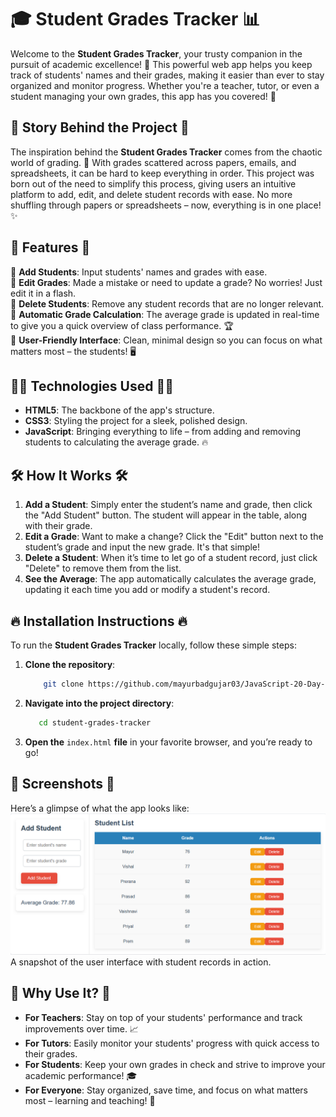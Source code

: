 # 🎓 **Student Grades Tracker** 📊

Welcome to the **Student Grades Tracker**, your trusty companion in the pursuit of academic excellence! 🌟 This powerful web app helps you keep track of students' names and their grades, making it easier than ever to stay organized and monitor progress. Whether you're a teacher, tutor, or even a student managing your own grades, this app has you covered! 🎒

## 📖 **Story Behind the Project** 📖

The inspiration behind the **Student Grades Tracker** comes from the chaotic world of grading. 📝 With grades scattered across papers, emails, and spreadsheets, it can be hard to keep everything in order. This project was born out of the need to simplify this process, giving users an intuitive platform to add, edit, and delete student records with ease. No more shuffling through papers or spreadsheets – now, everything is in one place! ✨

## 🚀 **Features** 🚀

🔹 **Add Students**: Input students' names and grades with ease.  
🔹 **Edit Grades**: Made a mistake or need to update a grade? No worries! Just edit it in a flash.  
🔹 **Delete Students**: Remove any student records that are no longer relevant.  
🔹 **Automatic Grade Calculation**: The average grade is updated in real-time to give you a quick overview of class performance. 🏆  
🔹 **User-Friendly Interface**: Clean, minimal design so you can focus on what matters most – the students! 🖥️

## 🧑‍💻 **Technologies Used** 🧑‍💻

- **HTML5**: The backbone of the app's structure.  
- **CSS3**: Styling the project for a sleek, polished design.  
- **JavaScript**: Bringing everything to life – from adding and removing students to calculating the average grade. 🔥

## 🛠️ **How It Works** 🛠️

1. **Add a Student**: Simply enter the student’s name and grade, then click the "Add Student" button. The student will appear in the table, along with their grade.  
2. **Edit a Grade**: Want to make a change? Click the "Edit" button next to the student’s grade and input the new grade. It's that simple!  
3. **Delete a Student**: When it’s time to let go of a student record, just click "Delete" to remove them from the list.  
4. **See the Average**: The app automatically calculates the average grade, updating it each time you add or modify a student's record.

## 🔥 **Installation Instructions** 🔥

To run the **Student Grades Tracker** locally, follow these simple steps:

1. **Clone the repository**:
   ```bash
       git clone https://github.com/mayurbadgujar03/JavaScript-20-Day-Challenge-Building-20-Basic-Projects.git
   ```
2. **Navigate into the project directory**:
   ```bash
      cd student-grades-tracker
   ```
3. **Open the** ```index.html``` **file** in your favorite browser, and you’re ready to go!

## 📸 Screenshots 📸
Here’s a glimpse of what the app looks like:
![Keyboard Visualizer Demo](./StudentGradesTracker.png)
A snapshot of the user interface with student records in action.

## 🎯 Why Use It? 🎯
- **For Teachers**: Stay on top of your students' performance and track improvements over time. 📈
- **For Tutors**: Easily monitor your students' progress with quick access to their grades.
- **For Students**: Keep your own grades in check and strive to improve your academic performance! 🎓
- **For Everyone**: Stay organized, save time, and focus on what matters most – learning and teaching! 🙌

